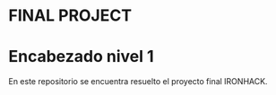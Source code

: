 # FINAL PROJECT
<h1> Encabezado nivel 1 </h1>
En este repositorio se encuentra resuelto el proyecto final IRONHACK.
